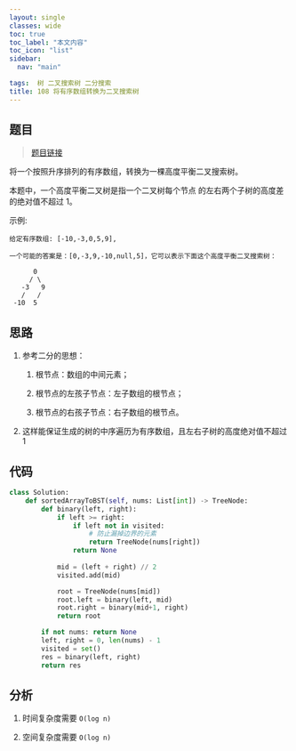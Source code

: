 ```yaml
---
layout: single
classes: wide
toc: true
toc_label: "本文内容"
toc_icon: "list"
sidebar:
  nav: "main"

tags:  树 二叉搜索树 二分搜索
title: 108 将有序数组转换为二叉搜索树
---
```


## 题目

> [题目链接](https://leetcode-cn.com/problems/convert-sorted-array-to-binary-search-tree/)

将一个按照升序排列的有序数组，转换为一棵高度平衡二叉搜索树。

本题中，一个高度平衡二叉树是指一个二叉树每个节点 的左右两个子树的高度差的绝对值不超过 1。

示例:

    给定有序数组: [-10,-3,0,5,9],

    一个可能的答案是：[0,-3,9,-10,null,5]，它可以表示下面这个高度平衡二叉搜索树：

          0
         / \
       -3   9
       /   /
     -10  5

## 思路

1. 参考二分的思想：

   1. 根节点：数组的中间元素；

   2. 根节点的左孩子节点：左子数组的根节点；

   3. 根节点的右孩子节点：右子数组的根节点。

2. 这样能保证生成的树的中序遍历为有序数组，且左右子树的高度绝对值不超过 1

## 代码

```python
class Solution:
    def sortedArrayToBST(self, nums: List[int]) -> TreeNode:
        def binary(left, right):
            if left >= right: 
                if left not in visited:
                    # 防止漏掉边界的元素
                    return TreeNode(nums[right])
                return None
            
            mid = (left + right) // 2
            visited.add(mid)

            root = TreeNode(nums[mid])
            root.left = binary(left, mid)
            root.right = binary(mid+1, right)
            return root

        if not nums: return None
        left, right = 0, len(nums) - 1
        visited = set()
        res = binary(left, right)
        return res
```

## 分析

1. 时间复杂度需要 `O(log n)`

2. 空间复杂度需要 `O(log n)`